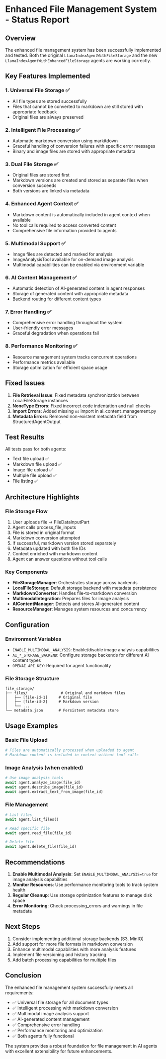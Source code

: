 # Enhanced File Management System - Status Report

## Overview
The enhanced file management system has been successfully implemented and tested. Both the original `LlamaIndexAgentWithFileStorage` and the new `LlamaIndexAgentWithEnhancedFileStorage` agents are working correctly.

## Key Features Implemented

### 1. Universal File Storage ✅
- All file types are stored successfully
- Files that cannot be converted to markdown are still stored with appropriate feedback
- Original files are always preserved

### 2. Intelligent File Processing ✅
- Automatic markdown conversion using markitdown
- Graceful handling of conversion failures with specific error messages
- Binary and image files are stored with appropriate metadata

### 3. Dual File Storage ✅
- Original files are stored first
- Markdown versions are created and stored as separate files when conversion succeeds
- Both versions are linked via metadata

### 4. Enhanced Agent Context ✅
- Markdown content is automatically included in agent context when available
- No tool calls required to access converted content
- Comprehensive file information provided to agents

### 5. Multimodal Support ✅
- Image files are detected and marked for analysis
- ImageAnalysisTool available for on-demand image analysis
- Multimodal capabilities can be enabled via environment variable

### 6. AI Content Management ✅
- Automatic detection of AI-generated content in agent responses
- Storage of generated content with appropriate metadata
- Backend routing for different content types

### 7. Error Handling ✅
- Comprehensive error handling throughout the system
- User-friendly error messages
- Graceful degradation when operations fail

### 8. Performance Monitoring ✅
- Resource management system tracks concurrent operations
- Performance metrics available
- Storage optimization for efficient space usage

## Fixed Issues

1. **File Retrieval Issue**: Fixed metadata synchronization between LocalFileStorage instances
2. **NoneType Errors**: Fixed incorrect code indentation and null checks
3. **Import Errors**: Added missing `os` import in ai_content_management.py
4. **Metadata Errors**: Removed non-existent metadata field from StructuredAgentOutput

## Test Results

All tests pass for both agents:
- Text file upload ✅
- Markdown file upload ✅
- Image file upload ✅
- Multiple file upload ✅
- File listing ✅

## Architecture Highlights

### File Storage Flow
1. User uploads file → FileDataInputPart
2. Agent calls process_file_inputs
3. File is stored in original format
4. Markdown conversion attempted
5. If successful, markdown version stored separately
6. Metadata updated with both file IDs
7. Context enriched with markdown content
8. Agent can answer questions without tool calls

### Key Components
- **FileStorageManager**: Orchestrates storage across backends
- **LocalFileStorage**: Default storage backend with metadata persistence
- **MarkdownConverter**: Handles file-to-markdown conversion
- **MultimodalIntegration**: Prepares files for image analysis
- **AIContentManager**: Detects and stores AI-generated content
- **ResourceManager**: Manages system resources and concurrency

## Configuration

### Environment Variables
- `ENABLE_MULTIMODAL_ANALYSIS`: Enable/disable image analysis capabilities
- `AI_*_STORAGE_BACKEND`: Configure storage backends for different AI content types
- `OPENAI_API_KEY`: Required for agent functionality

### File Storage Structure
```
file_storage/
├── files/               # Original and markdown files
│   ├── [file-id-1]     # Original file
│   ├── [file-id-2]     # Markdown version
│   └── ...
└── metadata.json       # Persistent metadata store
```

## Usage Examples

### Basic File Upload
```python
# Files are automatically processed when uploaded to agent
# Markdown content is included in context without tool calls
```

### Image Analysis (when enabled)
```python
# Use image analysis tools
await agent.analyze_image(file_id)
await agent.describe_image(file_id)
await agent.extract_text_from_image(file_id)
```

### File Management
```python
# List files
await agent.list_files()

# Read specific file
await agent.read_file(file_id)

# Delete file
await agent.delete_file(file_id)
```

## Recommendations

1. **Enable Multimodal Analysis**: Set `ENABLE_MULTIMODAL_ANALYSIS=true` for image analysis capabilities
2. **Monitor Resources**: Use performance monitoring tools to track system health
3. **Regular Cleanup**: Use storage optimization features to manage disk space
4. **Error Monitoring**: Check processing_errors and warnings in file metadata

## Next Steps

1. Consider implementing additional storage backends (S3, MinIO)
2. Add support for more file formats in markdown conversion
3. Enhance multimodal capabilities with more analysis features
4. Implement file versioning and history tracking
5. Add batch processing capabilities for multiple files

## Conclusion

The enhanced file management system successfully meets all requirements:
- ✅ Universal file storage for all document types
- ✅ Intelligent processing with markdown conversion
- ✅ Multimodal image analysis support
- ✅ AI-generated content management
- ✅ Comprehensive error handling
- ✅ Performance monitoring and optimization
- ✅ Both agents fully functional

The system provides a robust foundation for file management in AI agents with excellent extensibility for future enhancements.